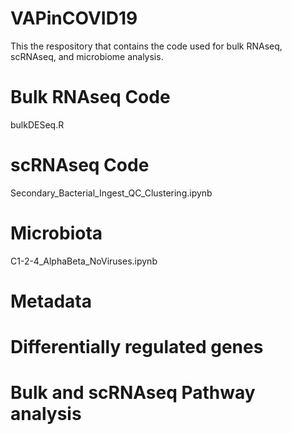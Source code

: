 # VAPinCOVID19
This the respository that contains the code used for bulk RNAseq, scRNAseq, and microbiome analysis.

# Bulk RNAseq Code
bulkDESeq.R

# scRNAseq Code
Secondary_Bacterial_Ingest_QC_Clustering.ipynb

# Microbiota
C1-2-4_AlphaBeta_NoViruses.ipynb
# Metadata

# Differentially regulated genes

# Bulk and scRNAseq Pathway analysis
